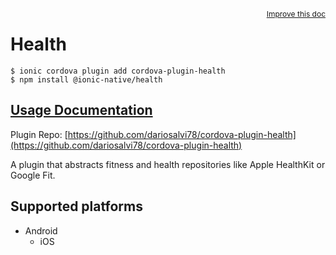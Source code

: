 <a style="float:right;font-size:12px;" href="http://github.com/ionic-team/ionic-native/edit/master/src/@ionic-native/plugins/health/index.ts#L160">
  Improve this doc
</a>

# Health

```
$ ionic cordova plugin add cordova-plugin-health
$ npm install @ionic-native/health
```

## [Usage Documentation](https://ionicframework.com/docs/native/health/)

Plugin Repo: [https://github.com/dariosalvi78/cordova-plugin-health](https://github.com/dariosalvi78/cordova-plugin-health)

A plugin that abstracts fitness and health repositories like Apple HealthKit or Google Fit.

## Supported platforms

- Android
  - iOS
  


